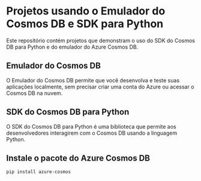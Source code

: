 # Projetos usando o Emulador do Cosmos DB e SDK para Python

Este repositório contém projetos que demonstram o uso do SDK do Cosmos DB para Python e do emulador do Azure Cosmos DB.

## Emulador do Cosmos DB

O Emulador do Cosmos DB permite que você desenvolva e teste suas aplicações localmente, sem precisar criar uma conta do Azure ou acessar o Cosmos DB na nuvem.

## SDK do Cosmos DB para Python

O SDK do Cosmos DB para Python é uma biblioteca que permite aos desenvolvedores interagirem com o Cosmos DB usando a linguagem Python.


## Instale o pacote do Azure Cosmos DB
```pip install azure-cosmos```